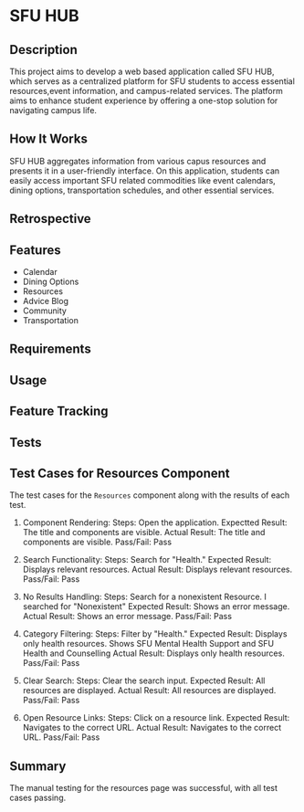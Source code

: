 # SFU HUB
## Description
This project aims to develop a web based application called SFU HUB, which serves as a centralized platform for SFU students to access essential resources,event information, and campus-related services. The platform aims to enhance student experience by offering a one-stop solution for navigating campus life.

## How It Works
SFU HUB aggregates information from various capus resources and presents it in a user-friendly interface. On this application, students can easily access important SFU related commodities like event calendars, dining options, transportation schedules, and other essential services. 

## Retrospective

## Features
- Calendar
- Dining Options
- Resources
- Advice Blog
- Community
- Transportation

## Requirements

## Usage

## Feature Tracking

## Tests

## Test Cases for Resources Component
The test cases for the `Resources` component along with the results of each test.
1. Component Rendering: 
   Steps: Open the application. 
   Expectted Result: The title and components are visible. 
   Actual Result: The title and components are visible. 
   Pass/Fail: Pass

2. Search Functionality: 
   Steps: Search for "Health." 
   Expected Result: Displays relevant resources. 
   Actual Result: Displays relevant resources. 
   Pass/Fail: Pass

3. No Results Handling: 
   Steps: Search for a nonexistent Resource. I searched for "Nonexistent"
   Expected Result: Shows an error message. 
   Actual Result: Shows an error message. 
   Pass/Fail: Pass

4. Category Filtering: 
   Steps: Filter by "Health." 
   Expected Result: Displays only health resources. Shows SFU Mental Health Support and SFU Health and Counselling
   Actual Result: Displays only health resources. 
   Pass/Fail: Pass

5. Clear Search: 
   Steps: Clear the search input. 
   Expected Result: All resources are displayed. 
   Actual Result: All resources are displayed. 
   Pass/Fail: Pass

6. Open Resource Links: 
   Steps: Click on a resource link. 
   Expected Result: Navigates to the correct URL. 
   Actual Result: Navigates to the correct URL. 
   Pass/Fail: Pass

## Summary
The manual testing for the resources page was successful, with all test cases passing.
